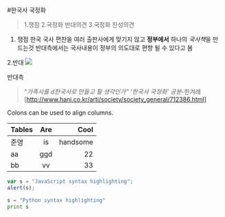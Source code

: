 #한국사 국정화
>1.쟁점
>2.국정화 반대의견
>3.국정화 찬성의견

1. 쟁점
한국 국사 편찬을 여러 출판사에게 맞기지 않고 **정부에서** 하나의 *국사책*을 만드는것  반대측에서는 국사내용이 정부의 의도대로 편향 될 수 있다고 봄

2.반대
![](http://ideasuccessnetwork.com/wp-content/uploads/2012/06/articles.gif)

반대측 
>“*가족사를 d한국사로 만들고 튈 생각인가” ‘한국사 국정화’ 공분*-한겨례
[http://www.hani.co.kr/arti/society/society_general/712386.html]

Colons can be used to align columns.

| Tables        | Are           | Cool  |
| ------------- |:-------------:| -----:|
| 준영      | is | handsome |
| aa      | ggd      |   22 |
| bb | vv     |    33 |

```javascript
var s = "JavaScript syntax highlighting";
alert(s);
```
 
```python
s = "Python syntax highlighting"
print s
```
